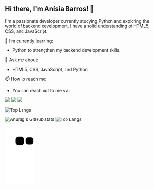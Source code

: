 ## Hi there, I'm Anísia Barros! 👋

I'm a passionate developer currently studying Python and exploring the world of backend development. I have a solid understanding of HTML5, CSS, and JavaScript.

🌱 I’m currently learning:
- Python to strengthen my backend development skills.

💬 Ask me about:
- HTML5, CSS, JavaScript, and Python.

📫 How to reach me:
- You can reach out to me via:

<div> 
  
  <a href="https://instagram.com/anisiabarros1" target="_blank"><img src="https://img.shields.io/badge/-Instagram-%23E4405F?style=for-the-badge&logo=instagram&logoColor=white" target="_blank"></a>
 	  <a href = "mailto:anisia.barros@gmail.com"><img src="https://img.shields.io/badge/-Gmail-%23333?style=for-the-badge&logo=gmail&logoColor=white" target="_blank"></a>
  <a href="https://www.linkedin.com/in/anisiabarros" target="_blank"><img src="https://img.shields.io/badge/-LinkedIn-%230077B5?style=for-the-badge&logo=linkedin&logoColor=white" target="_blank"></a> 
  
</div>

![Top Langs](https://github-readme-stats.vercel.app/api/top-langs/?username=anisiabarros&hide_progress=true)

![Anurag's GitHub stats](https://github-readme-stats.vercel.app/api?username=anisiabarros&show_icons=true&theme=radical)
  ![Top Langs](https://github-readme-stats.vercel.app/api/top-langs/?username=anisiabarros&theme=tokyonight)



![Snake animation](https://raw.githubusercontent.com/anisiabarros/anisiabarros/output/github-contribution-grid-snake.svg)

 


